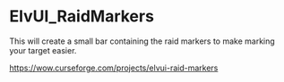 # ElvUI_RaidMarkers
This will create a small bar containing the raid markers to make marking your target easier.

https://wow.curseforge.com/projects/elvui-raid-markers
